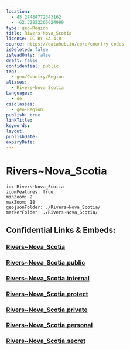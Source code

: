 ```yaml
---
location:
  - 45.27484772343162
  - -62.32822265624999
type: geo-Region
title: Rivers~Nova_Scotia
license: CC BY-SA 4.0
source: https://datahub.io/core/country-codes
isDeleted: false
isReadOnly: false
draft: false
confidential: public
tags:
  - geo/Country/Region
aliases:
  - Rivers~Nova_Scotia
Languages:
  - de
cssclasses:
  - geo-Region
publish: true
linkTitle:
keywords:
layout:
publishDate:
expiryDate:
---
```


# Rivers~Nova_Scotia

```leaflet
id: Rivers~Nova_Scotia
zoomFeatures: true 
minZoom: 2 
maxZoom: 18
geojsonFolder: ./Rivers~Nova_Scotia/
markerFolder: ./Rivers~Nova_Scotia/
```


## Confidential Links & Embeds: 

### [Rivers~Nova_Scotia](/_Standards/Earth/Continent/America~North/Canada/provinces~Canada/Nova_Scotia/_Rivers/Rivers~Nova_Scotia.md) 

### [Rivers~Nova_Scotia.public](/_public/Earth/Continent/America~North/Canada/provinces~Canada/Nova_Scotia/_Rivers/Rivers~Nova_Scotia.public.md) 

### [Rivers~Nova_Scotia.internal](/_internal/Earth/Continent/America~North/Canada/provinces~Canada/Nova_Scotia/_Rivers/Rivers~Nova_Scotia.internal.md) 

### [Rivers~Nova_Scotia.protect](/_protect/Earth/Continent/America~North/Canada/provinces~Canada/Nova_Scotia/_Rivers/Rivers~Nova_Scotia.protect.md) 

### [Rivers~Nova_Scotia.private](/_private/Earth/Continent/America~North/Canada/provinces~Canada/Nova_Scotia/_Rivers/Rivers~Nova_Scotia.private.md) 

### [Rivers~Nova_Scotia.personal](/_personal/Earth/Continent/America~North/Canada/provinces~Canada/Nova_Scotia/_Rivers/Rivers~Nova_Scotia.personal.md) 

### [Rivers~Nova_Scotia.secret](/_secret/Earth/Continent/America~North/Canada/provinces~Canada/Nova_Scotia/_Rivers/Rivers~Nova_Scotia.secret.md)

